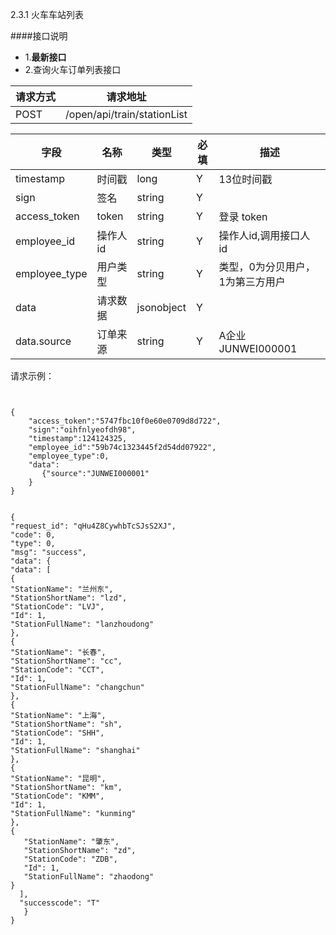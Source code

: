 2.3.1 火车车站列表

####接口说明
- 1.**最新接口**
- 2.查询火车订单列表接口


请求方式|请求地址
----|---
POST|/open/api/train/stationList


字段|名称|类型|必填|描述
-----|-----|----|----|----
timestamp|时间戳 |long |Y|13位时间戳
sign|签名 |string |Y|
access_token|token | string |Y|登录 token
employee_id| 操作人id|string |Y|操作人id,调用接口人 id
employee_type| 用户类型|string|Y|类型，0为分贝用户，1为第三方用户
data |请求数据| jsonobject |Y|
data.source| 订单来源|string |Y|A企业 JUNWEI000001




请求示例：

```


{
	"access_token":"5747fbc10f0e60e0709d8d722",
	"sign":"oihfnlyeofdh98",
	"timestamp":124124325,
	"employee_id":"59b74c1323445f2d54dd07922",
	"employee_type":0,
	"data":   
	   {"source":"JUNWEI000001"
	}
}


```





















```
{
"request_id": "qHu4Z8CywhbTcSJsS2XJ",
"code": 0,
"type": 0,
"msg": "success",
"data": {
"data": [
{
"StationName": "兰州东",
"StationShortName": "lzd",
"StationCode": "LVJ",
"Id": 1,
"StationFullName": "lanzhoudong"
},
{
"StationName": "长春",
"StationShortName": "cc",
"StationCode": "CCT",
"Id": 1,
"StationFullName": "changchun"
},
{
"StationName": "上海",
"StationShortName": "sh",
"StationCode": "SHH",
"Id": 1,
"StationFullName": "shanghai"
},
{
"StationName": "昆明",
"StationShortName": "km",
"StationCode": "KMM",
"Id": 1,
"StationFullName": "kunming"
},
{
   "StationName": "肇东",
   "StationShortName": "zd",
   "StationCode": "ZDB",
   "Id": 1,
   "StationFullName": "zhaodong"
}
  ],
  "successcode": "T"
   }
}

```















